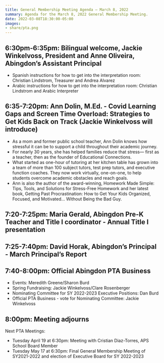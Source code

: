 ```yaml
---
title: General Membership Meeting Agenda — March 8, 2022
summary: Agenda for the March 8, 2022 General Membership Meeting.
date: 2022-03-08T18:30:00-05:00
images:
- share/pta.png
---
```


## 6:30pm-6:35pm: Bilingual welcome, Jackie Winkelvoss, President and Anne Oliveira, Abingdon’s Assistant Principal

- Spanish instructions for how to get into the interpretation room: Christian Lindstrom, Treasurer and Andrea Alvarez
- Arabic instructions for how to get into the interpretation room: Christian Lindstrom and Arabic Interpreter

## 6:35-7:20pm: Ann Dolin, M.Ed. - Covid Learning Gaps and Screen Time Overload: Strategies to Get Kids Back on Track (Jackie Winkelvoss will introduce)

- As a mom and former public school teacher, Ann Dolin knows how stressful it can be to support a child throughout their academic journey.
- For nearly 30 years, she has helped families reduce that stress— first as a teacher, then as the founder of Educational Connections.
- What started as one-hour of tutoring at her kitchen table has grown into a team of more than 100 subject tutors, test prep tutors, and executive function coaches. They now work virtually, one-on-one, to help students overcome academic obstacles and reach goals.
- Ann is also the author of the award-winning, Homework Made Simple: Tips, Tools, and Solutions for Stress-Free Homework and her latest book, Getting Past Procrastination: How to Get Your Kids Organized, Focused, and Motivated... Without Being the Bad Guy.

## 7:20-7:25pm: Maria Gerald, Abingdon Pre-K Teacher and Title I coordinator - Annual Title I presentation

## 7:25-7:40pm: David Horak, Abingdon’s Principal - March Principal’s Report

## 7:40-8:00pm: Official Abingdon PTA Business
- Events: Meredith Greene/Sharon Burd
- Spring Fundraising: Jackie Winkelvoss/Clare Rosenberger
- Nominating Committee for SY 2022-2023 Executive Positions: Dan Burd
- Official PTA Business - vote for Nominating Committee: Jackie Winkelvoss

## 8:00pm: Meeting adjourns

Next PTA Meetings:
- Tuesday April 19 at 6:30pm: Meeting with Cristian Diaz-Torres, APS School Board Member
- Tuesday May 17 at 6:30pm: Final General Membership Meeting of SY2021-2022 and election of Executive Board for SY 2022-2023

